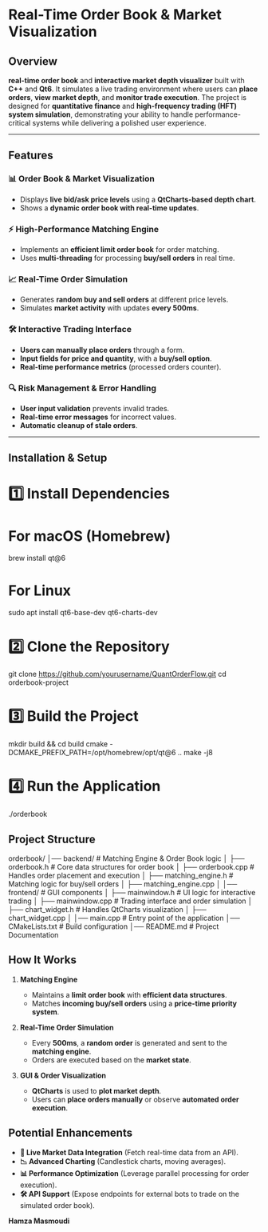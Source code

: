 # **Real-Time Order Book & Market Visualization**

## **Overview**
**real-time order book** and **interactive market depth visualizer** built with **C++** and **Qt6**. It simulates a live trading environment where users can **place orders**, **view market depth**, and **monitor trade execution**. The project is designed for **quantitative finance** and **high-frequency trading (HFT) system simulation**, demonstrating your ability to handle performance-critical systems while delivering a polished user experience.

---

## **Features**
### **📊 Order Book & Market Visualization**
- Displays **live bid/ask price levels** using a **QtCharts-based depth chart**.
- Shows a **dynamic order book with real-time updates**.

### **⚡ High-Performance Matching Engine**
- Implements an **efficient limit order book** for order matching.
- Uses **multi-threading** for processing **buy/sell orders** in real time.

### **📈 Real-Time Order Simulation**
- Generates **random buy and sell orders** at different price levels.
- Simulates **market activity** with updates **every 500ms**.

### **🛠️ Interactive Trading Interface**
- **Users can manually place orders** through a form.
- **Input fields for price and quantity**, with a **buy/sell option**.
- **Real-time performance metrics** (processed orders counter).

### **🔍 Risk Management & Error Handling**
- **User input validation** prevents invalid trades.
- **Real-time error messages** for incorrect values.
- **Automatic cleanup of stale orders**.

---

## **Installation & Setup**

# 1️⃣ Install Dependencies

# For macOS (Homebrew)
brew install qt@6

# For Linux
sudo apt install qt6-base-dev qt6-charts-dev

# 2️⃣ Clone the Repository
git clone https://github.com/yourusername/QuantOrderFlow.git
cd orderbook-project

# 3️⃣ Build the Project
mkdir build && cd build
cmake -DCMAKE_PREFIX_PATH=/opt/homebrew/opt/qt@6 ..
make -j8

# 4️⃣ Run the Application
./orderbook

## Project Structure

orderbook/
│── backend/               # Matching Engine & Order Book logic
│   ├── orderbook.h        # Core data structures for order book
│   ├── orderbook.cpp      # Handles order placement and execution
│   ├── matching_engine.h  # Matching logic for buy/sell orders
│   ├── matching_engine.cpp
│
│── frontend/              # GUI components
│   ├── mainwindow.h       # UI logic for interactive trading
│   ├── mainwindow.cpp     # Trading interface and order simulation
│   ├── chart_widget.h     # Handles QtCharts visualization
│   ├── chart_widget.cpp
│
│── main.cpp               # Entry point of the application
│── CMakeLists.txt         # Build configuration
│── README.md              # Project Documentation


## How It Works

1. **Matching Engine**
   - Maintains a **limit order book** with **efficient data structures**.
   - Matches **incoming buy/sell orders** using a **price-time priority system**.

2. **Real-Time Order Simulation**
   - Every **500ms**, a **random order** is generated and sent to the **matching engine**.
   - Orders are executed based on the **market state**.

3. **GUI & Order Visualization**
   - **QtCharts** is used to **plot market depth**.
   - Users can **place orders manually** or observe **automated order execution**.

## Potential Enhancements

- **📡 Live Market Data Integration** (Fetch real-time data from an API).
- **📉 Advanced Charting** (Candlestick charts, moving averages).
- **📊 Performance Optimization** (Leverage parallel processing for order execution).
- **🛠 API Support** (Expose endpoints for external bots to trade on the simulated order book).


**Hamza Masmoudi**  